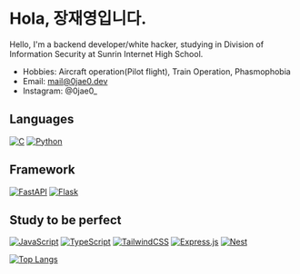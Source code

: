 # Hola, 장재영입니다.

Hello, I'm a backend developer/white hacker, studying in Division of Information Security at Sunrin Internet High School.
- Hobbies: Aircraft operation(Pilot flight), Train Operation, Phasmophobia
- Email: mail@0jae0.dev
- Instagram: @0jae0_

## Languages
[![C](https://img.shields.io/badge/C-00599C?logo=c&logoColor=white)](#)
[![Python](https://img.shields.io/badge/Python-3776AB?logo=python&logoColor=fff)](#)

## Framework
[![FastAPI](https://img.shields.io/badge/FastAPI-009485.svg?logo=fastapi&logoColor=white)](#)
[![Flask](https://img.shields.io/badge/Flask-000?logo=flask&logoColor=fff)](#)

## Study to be perfect
[![JavaScript](https://img.shields.io/badge/JavaScript-F7DF1E?logo=javascript&logoColor=000)](#)
[![TypeScript](https://img.shields.io/badge/TypeScript-3178C6?logo=typescript&logoColor=fff)](#)
[![TailwindCSS](https://img.shields.io/badge/Tailwind%20CSS-%2338B2AC.svg?logo=tailwind-css&logoColor=white)](#)
[![Express.js](https://img.shields.io/badge/Express.js-%23404d59.svg?logo=express&logoColor=%2361DAFB)](#)
[![Nest](https://img.shields.io/badge/Nest.js-%23E0234E.svg?logo=nestjs&logoColor=white)](#)

[![Top Langs](https://github-readme-stats.vercel.app/api/top-langs/?username=08boramae&layout=compact&theme=dracula)](#)
